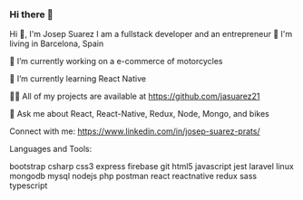 ### Hi there 👋

Hi 👋, I'm Josep Suarez
I am a fullstack developer and an entrepreneur
📍 I'm living in Barcelona, Spain

🔭 I’m currently working on a e-commerce of motorcycles

🌱 I’m currently learning React Native

👨‍💻 All of my projects are available at https://github.com/jasuarez21

💬 Ask me about React, React-Native, Redux, Node, Mongo, and bikes

Connect with me:
https://www.linkedin.com/in/josep-suarez-prats/

Languages and Tools:

bootstrap csharp css3 express firebase git html5 javascript jest laravel linux mongodb mysql nodejs php postman react reactnative redux sass typescript
